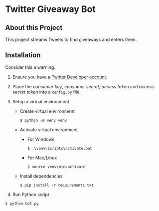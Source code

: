 # Twitter Giveaway Bot

## About this Project
This project streams Tweets to find giveaways and enters them.



## Installation
Consider this a warning.
1. Ensure you have a [Twitter Developer account](https://developer.twitter.com).

2. Place the *consumer key*, *consumer secret*, *access token* and *access secret token* into a `config.py` file.

3. Setup a virtual environment
    - Create virtual environment 
    
        ```$ python -m venv venv```

    - Activate virtual environment
        - For Windows
 
            ```$ .\venv\Scripts\activate.bat```

        - For Mac/Linux
            
            ```$ source venv\bin\activate```

    - Install dependencies

        ```$ pip install -r requirements.txt```


4. Run Python script

```$ python bot.py``` 